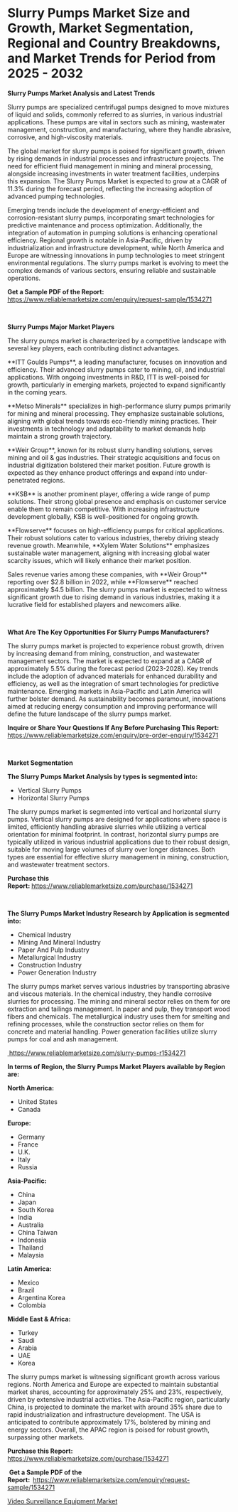 <p><h1>Slurry Pumps Market Size and Growth, Market Segmentation, Regional and Country Breakdowns, and Market Trends for Period from 2025 -  2032</h1></p><p><strong>Slurry Pumps Market Analysis and Latest Trends</strong></p>
<p><p>Slurry pumps are specialized centrifugal pumps designed to move mixtures of liquid and solids, commonly referred to as slurries, in various industrial applications. These pumps are vital in sectors such as mining, wastewater management, construction, and manufacturing, where they handle abrasive, corrosive, and high-viscosity materials. </p><p>The global market for slurry pumps is poised for significant growth, driven by rising demands in industrial processes and infrastructure projects. The need for efficient fluid management in mining and mineral processing, alongside increasing investments in water treatment facilities, underpins this expansion. The Slurry Pumps Market is expected to grow at a CAGR of 11.3% during the forecast period, reflecting the increasing adoption of advanced pumping technologies.</p><p>Emerging trends include the development of energy-efficient and corrosion-resistant slurry pumps, incorporating smart technologies for predictive maintenance and process optimization. Additionally, the integration of automation in pumping solutions is enhancing operational efficiency. Regional growth is notable in Asia-Pacific, driven by industrialization and infrastructure development, while North America and Europe are witnessing innovations in pump technologies to meet stringent environmental regulations. The slurry pumps market is evolving to meet the complex demands of various sectors, ensuring reliable and sustainable operations.</p></p>
<p><strong>Get a Sample PDF of the Report:&nbsp;</strong> <a href="https://www.reliablemarketsize.com/enquiry/request-sample/1534271?utm_campaign=2316&utm_medium=2&utm_source=Github&utm_content=ia&utm_term=17022025&utm_id=slurry-pumps">https://www.reliablemarketsize.com/enquiry/request-sample/1534271</a></p>
<p>&nbsp;</p>
<p><strong>Slurry Pumps Major Market Players</strong></p>
<p><p>The slurry pumps market is characterized by a competitive landscape with several key players, each contributing distinct advantages. </p><p>**ITT Goulds Pumps**, a leading manufacturer, focuses on innovation and efficiency. Their advanced slurry pumps cater to mining, oil, and industrial applications. With ongoing investments in R&D, ITT is well-poised for growth, particularly in emerging markets, projected to expand significantly in the coming years.</p><p>**Metso Minerals** specializes in high-performance slurry pumps primarily for mining and mineral processing. They emphasize sustainable solutions, aligning with global trends towards eco-friendly mining practices. Their investments in technology and adaptability to market demands help maintain a strong growth trajectory.</p><p>**Weir Group**, known for its robust slurry handling solutions, serves mining and oil & gas industries. Their strategic acquisitions and focus on industrial digitization bolstered their market position. Future growth is expected as they enhance product offerings and expand into under-penetrated regions.</p><p>**KSB** is another prominent player, offering a wide range of pump solutions. Their strong global presence and emphasis on customer service enable them to remain competitive. With increasing infrastructure development globally, KSB is well-positioned for ongoing growth.</p><p>**Flowserve** focuses on high-efficiency pumps for critical applications. Their robust solutions cater to various industries, thereby driving steady revenue growth. Meanwhile, **Xylem Water Solutions** emphasizes sustainable water management, aligning with increasing global water scarcity issues, which will likely enhance their market position.</p><p>Sales revenue varies among these companies, with **Weir Group** reporting over $2.8 billion in 2022, while **Flowserve** reached approximately $4.5 billion. The slurry pumps market is expected to witness significant growth due to rising demand in various industries, making it a lucrative field for established players and newcomers alike.</p></p>
<p>&nbsp;</p>
<p><strong>What Are The Key Opportunities For Slurry Pumps Manufacturers?</strong></p>
<p><p>The slurry pumps market is projected to experience robust growth, driven by increasing demand from mining, construction, and wastewater management sectors. The market is expected to expand at a CAGR of approximately 5.5% during the forecast period (2023-2028). Key trends include the adoption of advanced materials for enhanced durability and efficiency, as well as the integration of smart technologies for predictive maintenance. Emerging markets in Asia-Pacific and Latin America will further bolster demand. As sustainability becomes paramount, innovations aimed at reducing energy consumption and improving performance will define the future landscape of the slurry pumps market.</p></p>
<p><strong>Inquire or Share Your Questions If Any Before Purchasing This Report:</strong> <a href="https://www.reliablemarketsize.com/enquiry/pre-order-enquiry/1534271?utm_campaign=2316&utm_medium=2&utm_source=Github&utm_content=ia&utm_term=17022025&utm_id=slurry-pumps">https://www.reliablemarketsize.com/enquiry/pre-order-enquiry/1534271</a></p>
<p>&nbsp;</p>
<p><strong>Market Segmentation</strong></p>
<p><strong>The Slurry Pumps Market Analysis by types is segmented into:</strong></p>
<p><ul><li>Vertical Slurry Pumps</li><li>Horizontal Slurry Pumps</li></ul></p>
<p><p>The slurry pumps market is segmented into vertical and horizontal slurry pumps. Vertical slurry pumps are designed for applications where space is limited, efficiently handling abrasive slurries while utilizing a vertical orientation for minimal footprint. In contrast, horizontal slurry pumps are typically utilized in various industrial applications due to their robust design, suitable for moving large volumes of slurry over longer distances. Both types are essential for effective slurry management in mining, construction, and wastewater treatment sectors.</p></p>
<p><strong>Purchase this Report:&nbsp;</strong><a href="https://www.reliablemarketsize.com/purchase/1534271?utm_campaign=2316&utm_medium=2&utm_source=Github&utm_content=ia&utm_term=17022025&utm_id=slurry-pumps">https://www.reliablemarketsize.com/purchase/1534271</a></p>
<p>&nbsp;</p>
<p><strong>The Slurry Pumps Market Industry Research by Application is segmented into:</strong></p>
<p><ul><li>Chemical Industry</li><li>Mining And Mineral Industry</li><li>Paper And Pulp Industry</li><li>Metallurgical Industry</li><li>Construction Industry</li><li>Power Generation Industry</li></ul></p>
<p><p>The slurry pumps market serves various industries by transporting abrasive and viscous materials. In the chemical industry, they handle corrosive slurries for processing. The mining and mineral sector relies on them for ore extraction and tailings management. In paper and pulp, they transport wood fibers and chemicals. The metallurgical industry uses them for smelting and refining processes, while the construction sector relies on them for concrete and material handling. Power generation facilities utilize slurry pumps for coal and ash management.</p></p>
<p><a href="https://www.reliablemarketsize.com/slurry-pumps-r1534271?utm_campaign=2316&utm_medium=2&utm_source=Github&utm_content=ia&utm_term=17022025&utm_id=slurry-pumps">&nbsp;https://www.reliablemarketsize.com/slurry-pumps-r1534271</a></p>
<p><strong>In terms of Region, the Slurry Pumps Market Players available by Region are:</strong></p>
<p>
    <p> <strong> North America: </strong>
        <ul>
            <li>United States</li>
            <li>Canada</li>
        </ul>
        </p> 
    <p> <strong> Europe: </strong>
        <ul>
            <li>Germany</li>
            <li>France</li>
            <li>U.K.</li>
            <li>Italy</li>
            <li>Russia</li>
        </ul>
        </p> 
    <p> <strong> Asia-Pacific: </strong>
        <ul>
            <li>China</li>
            <li>Japan</li>
            <li>South Korea</li>
            <li>India</li>
            <li>Australia</li>
            <li>China Taiwan</li>
            <li>Indonesia</li>
            <li>Thailand</li>
            <li>Malaysia</li>
        </ul>
        </p> 
    <p> <strong> Latin America: </strong>
        <ul>
            <li>Mexico</li>
            <li>Brazil</li>
            <li>Argentina Korea</li>
            <li>Colombia</li>
        </ul>
        </p> 
    <p> <strong> Middle East & Africa: </strong>
        <ul>
            <li>Turkey</li>
            <li>Saudi</li>
            <li>Arabia</li>
            <li>UAE</li>
            <li>Korea</li>
        </ul>
    </p>
    </p>
<p><p>The slurry pumps market is witnessing significant growth across various regions. North America and Europe are expected to maintain substantial market shares, accounting for approximately 25% and 23%, respectively, driven by extensive industrial activities. The Asia-Pacific region, particularly China, is projected to dominate the market with around 35% share due to rapid industrialization and infrastructure development. The USA is anticipated to contribute approximately 17%, bolstered by mining and energy sectors. Overall, the APAC region is poised for robust growth, surpassing other markets.</p></p>
<p><strong>Purchase this Report: </strong><a href="https://www.reliablemarketsize.com/purchase/1534271?utm_campaign=2316&utm_medium=2&utm_source=Github&utm_content=ia&utm_term=17022025&utm_id=slurry-pumps">https://www.reliablemarketsize.com/purchase/1534271</a></p>
<p>&nbsp;<strong>Get a Sample PDF of the Report:&nbsp;&nbsp;</strong><a href="https://www.reliablemarketsize.com/enquiry/request-sample/1534271?utm_campaign=2316&utm_medium=2&utm_source=Github&utm_content=ia&utm_term=17022025&utm_id=slurry-pumps">https://www.reliablemarketsize.com/enquiry/request-sample/1534271</a></p>
<p><strong></strong></p>
<p><p><a href="https://github.com/arnoldannice0/Market-Research-Report-List-1/blob/main/video-surveillance-equipment-market.md?utm_campaign=2316&utm_medium=2&utm_source=Github&utm_content=ia&utm_term=17022025&utm_id=slurry-pumps">Video Surveillance Equipment Market</a></p></p>